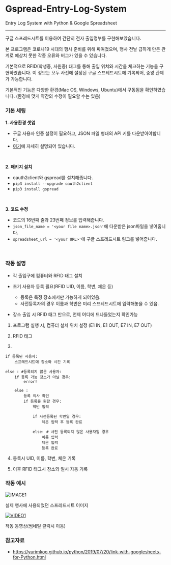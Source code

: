 # Gspread-Entry-Log-System
Entry Log System with Python &amp; Google Spreadsheet

-----------------------------------------------------------

구글 스프레드시트를 이용하여 간단히 전자 출입명부를 구현해보았습니다.

본 프로그램은 코로나19 시대의 행사 준비를 위해 짜여졌으며, 행사 전날 급하게 만든 관계로 예상치 못한 각종 오류와 버그가 있을 수 있습니다.

기본적으로 RFID(학생증, 사원증) 태그를 통해 출입 위치와 시간을 체크하는 기능을 구현하였습니다. 이 정보는 모두 사전에 설정된 구글 스프레드시트에 기록되어, 중앙 관제가 가능합니다.

기본적인 기능은 다양한 환경(Mac OS, Windows, Ubuntu)에서 구동됨을 확인하였습니다. (환경에 맞게 약간의 수정이 필요할 수는 있음)

### 기본 세팅

**1. 사용환경 셋업**

  - 구글 사용자 인증 설정이 필요하고, JSON 파일 형태의 API 키를 다운받아야합니다.
  - [여기](https://yurimkoo.github.io/python/2019/07/20/link-with-googlesheets-for-Python.html)에 자세히 설명되어 있습니다.
  <br/>
  
**2. 패키지 설치**
  - oauth2client와 gspread를 설치해줍니다.
  - ```pip3 install --upgrade oauth2client```
  - ```pip3 install gspread```
  <br/>
  
**3. 코드 수정**
  - 코드의 16번째 줄과 23번째 정보를 입력해줍니다.
  - ```json_file_name = '<your file name>.json'```에 다운받은 json파일을 넣어줍니다.
  - ```spreadsheet_url = '<your URL>'```에 구글 스프레드시트 링크를 넣어줍니다.
<br/>

### 작동 설명

- 각 출입구에 컴퓨터와 RFID 태그 설치

- 초기 사용자 등록 필요(RFID UID, 이름, 학번, 체온 등)
  - 등록은 특정 장소에서만 가능하게 되어있음.
  - 사전등록자의 경우 이름과 학번은 미리 스프레드시트에 입력해놓을 수 있음.

- 장소 출입 시 RFID 태그 만으로, 언제 어디에 드나들었는지 확인가능

1. 프로그램 실행 시, 컴퓨터 설치 위치 설정 (E1 IN, E1 OUT, E7 IN, E7 OUT)

2. RFID 태그

3.
```
if 등록된 사용자:
    스프레드시트에 장소와 시간 기록
  
else : #등록되지 않은 사용자:
    if 등록 가능 장소가 아닐 경우:
        error!
    
    else :
        등록 의사 확인
        if 등록을 원할 경우:
            학번 입력
            
            if 사전등록된 학번일 경우:
                체온 입력 후 등록 완료
                
            else: # 사전 등록되지 않은 사용자일 경우
                이름 입력
                체온 입력
                등록 완료
```

4. 등록시 UID, 이름, 학번, 체온 기록

5. 이후 RFID 태그시 장소와 일시 자동 기록

### 작동 예시

![IMAGE1](https://user-images.githubusercontent.com/50894726/106323775-4f133f80-62bb-11eb-99f5-3a6dfdf82ece.png)

실제 행사에 사용되었던 스프레드시트 이미지
<br/>

[![VIDEO1](http://img.youtube.com/vi/SCJRPRmDiCw/0.jpg)](https://youtu.be/SCJRPRmDiCw) 

작동 동영상(썸네일 클릭시 이동)

### 참고자료
- https://yurimkoo.github.io/python/2019/07/20/link-with-googlesheets-for-Python.html
  



